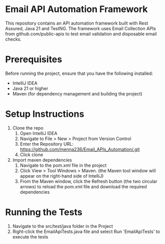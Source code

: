 # Email API Automation Framework
This repository contains an API automation framework built with Rest Assured, Java 21 and TestNG. The
framework uses Email Collection APIs from github.com/public-apis to test email validation and disposable email checks.

# Prerequisites
Before running the project, ensure that you have the following installed:
- IntelliJ IDEA
- Java 21 or higher
- Maven (for dependency management and building the project)

# Setup Instructions
1. Clone the repo
   1. Open IntelliJ IDEA
   2. Navigate to File > New > Project from Version Control
   3. Enter the Repository URL: https://github.com/menna236/Email_APIs_Automation/.git
   4. Click clone
2. Import maven dependencies
   1. Navigate to the pom.xml file in the project
   2. Click View > Tool Windows > Maven. (the Maven tool window will appear on the right-hand side of IntelliJ)
   3. From the Maven window, click the Refresh button (the two circular arrows) to reload the pom.xml file and download the required dependencies

# Running the Tests
1. Navigate to the src/test/java folder in the Project
2. Right-click the EmailApiTests.java file and select Run 'EmailApiTests' to execute the tests